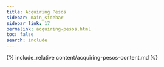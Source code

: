 ```yaml
---
title: Acquiring Pesos
sidebar: main_sidebar
sidebar_link: 17
permalink: acquiring-pesos.html
toc: false
search: include
---
```


{% include_relative content/acquiring-pesos-content.md %}